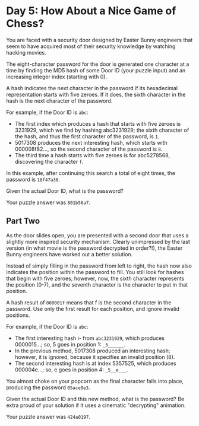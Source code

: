 # Day 5: How About a Nice Game of Chess?

You are faced with a security door designed by Easter Bunny engineers that seem to have acquired most of their security knowledge by watching hacking movies.

The eight-character password for the door is generated one character at a time by finding the MD5 hash of some Door ID (your puzzle input) and an increasing integer index (starting with 0).

A hash indicates the next character in the password if its hexadecimal representation starts with five zeroes. If it does, the sixth character in the hash is the next character of the password.

For example, if the Door ID is `abc`:

- The first index which produces a hash that starts with five zeroes is 3231929, which we find by hashing abc3231929; the sixth character of the hash, and thus the first character of the password, is `1`.
- 5017308 produces the next interesting hash, which starts with 000008f82..., so the second character of the password is `8`.
- The third time a hash starts with five zeroes is for abc5278568, discovering the character `f`.

In this example, after continuing this search a total of eight times, the password is `18f47a30`.

Given the actual Door ID, what is the password?

Your puzzle answer was `801b56a7`.

## Part Two

As the door slides open, you are presented with a second door that uses a slightly more inspired security mechanism. Clearly unimpressed by the last version (in what movie is the password decrypted in order?!), the Easter Bunny engineers have worked out a better solution.

Instead of simply filling in the password from left to right, the hash now also indicates the position within the password to fill. You still look for hashes that begin with five zeroes; however, now, the sixth character represents the position (0-7), and the seventh character is the character to put in that position.

A hash result of `000001f` means that f is the second character in the password. Use only the first result for each position, and ignore invalid positions.

For example, if the Door ID is `abc`:

- The first interesting hash i-  from `abc3231929`, which produces 0000015...; so, 5 goes in position 1: `_5______`.
- In the previous method, 5017308 produced an interesting hash; however, it is ignored, because it specifies an invalid position (8).
- The second interesting hash is at index 5357525, which produces 000004e...; so, e goes in position 4: `_5__e___`.

You almost choke on your popcorn as the final character falls into place, producing the password `05ace8e3`.

Given the actual Door ID and this new method, what is the password? Be extra proud of your solution if it uses a cinematic "decrypting" animation.

Your puzzle answer was `424a0197`.
